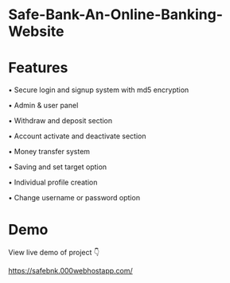 # Safe-Bank-An-Online-Banking-Website

# Features
• Secure login and signup system with md5 encryption

• Admin & user panel

• Withdraw and deposit section

• Account activate and deactivate section

• Money transfer system

• Saving and set target option

• Individual profile creation

• Change username or password option

# Demo
View live demo of project 👇

https://safebnk.000webhostapp.com/
